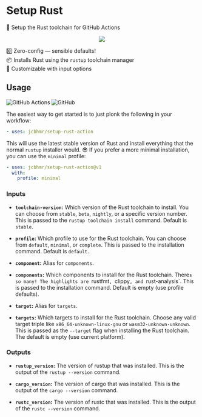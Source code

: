 # Setup Rust

🦀 Setup the Rust toolchain for GitHub Actions

<div align="center">

![](https://picsum.photos/600/400)

</div>

0️⃣ Zero-config &mdash; sensible defaults! \
📦 Installs Rust using the `rustup` toolchain manager \
🧰 Customizable with input options


## Usage

![GitHub Actions](https://img.shields.io/static/v1?style=for-the-badge&message=GitHub+Actions&color=2088FF&logo=GitHub+Actions&logoColor=FFFFFF&label=)
![GitHub](https://img.shields.io/static/v1?style=for-the-badge&message=GitHub&color=181717&logo=GitHub&logoColor=FFFFFF&label=)

The easiest way to get started is to just plonk the following in your workflow:

```yml
- uses: jcbhmr/setup-rust-action
```

This will use the latest stable version of Rust and install everything that the
normal `rustup` installer would. 😎 If you prefer a more minimal installation,
you can use the `minimal` profile:

```yml
- uses: jcbhmr/setup-rust-action@v1
  with:
    profile: minimal
```

### Inputs

- **`toolchain-version`:** Which version of the Rust toolchain to install. You
  can choose from `stable`, `beta`, `nightly`, or a specific version number.
  This is passed to the `rustup toolchain install` command. Default is `stable`.

- **`profile`:** Which profile to use for the Rust toolchain. You can choose
  from `default`, `minimal`, or `complete`. This is passed to the installation
  command. Default is `default`.

- **`component`:** Alias for `components`.

- **`components`:** Which components to install for the Rust toolchain.
  There`s so many! The highlights are `rustfmt`, `clippy`, and `rust-analysis`.
  This is passed to the installation command. Default is empty (use profile
  defaults).

- **`target`:** Alias for `targets`.

- **`targets`:** Which targets to install for the Rust toolchain. Choose any
  valid target triple like `x86_64-unknown-linux-gnu` or
  `wasm32-unknown-unknown`. This is passed as the `--target` flag when
  installing the Rust toolchain. The default is empty (use current platform).

### Outputs

- **`rustup_version`:** The version of rustup that was installed. This is the
  output of the `rustup --version` command.

- **`cargo_version`:** The version of cargo that was installed. This is the
  output of the `cargo --version` command.

- **`rustc_version`:** The version of rustc that was installed. This is the
  output of the `rustc --version` command.
